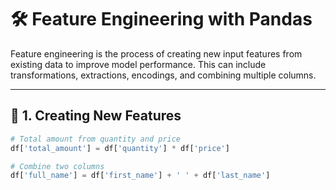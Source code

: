 # 🛠️ Feature Engineering with Pandas

Feature engineering is the process of creating new input features from existing data to improve model performance. This can include transformations, extractions, encodings, and combining multiple columns.

---

## 🔁 1. Creating New Features

```python
# Total amount from quantity and price
df['total_amount'] = df['quantity'] * df['price']

# Combine two columns
df['full_name'] = df['first_name'] + ' ' + df['last_name']